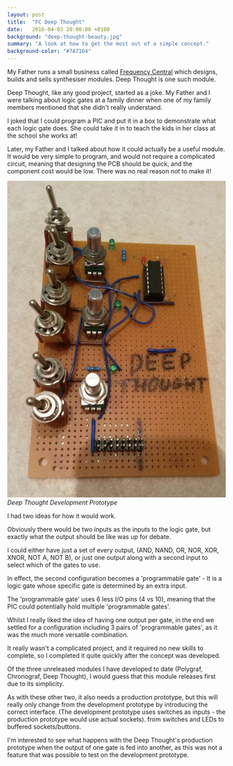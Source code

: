 ```yaml
---
layout: post
title:  "FC Deep Thought"
date:   2016-04-03 20:00:00 +0100
background: "deep-thought-beauty.jpg"
summary: "A look at how to get the most out of a simple concept."
background-color: "#7A7164"
---
```

My Father runs a small business called [Frequency Central](http://frequencycentral.co.uk) which
designs, builds and sells synthesiser modules.
Deep Thought is one such module.

Deep Thought, like any good project, started as a joke.
My Father and I were talking about logic gates at a family dinner
when one of my family members mentioned that she didn't really understand.

I joked that I could program a PIC and put it in a box to demonstrate what each
logic gate does. She could take it in to teach the kids in her class
at the school she works at!

Later, my Father and I talked about how it could actually be a useful module.
It would be very simple to program, and would not require a complicated circuit,
meaning that designing the PCB should be quick, and the component cost would be low.
There was no real reason *not* to make it!

![Deep Thought Prototype](/assets/images/deep-thought-prototype.jpg)
*Deep Thought Development Prototype*

I had two ideas for how it would work.

Obviously there would be two inputs as the inputs to the logic gate,
but exactly what the output should be like was up for debate.

I could either have just a set of every output,
(AND, NAND, OR, NOR, XOR, XNOR, NOT A, NOT B),
or just one output along with a second input to select which of the gates to use.

In effect, the second configuration becomes a 'programmable gate' -
It is a logic gate whose specific gate is determined by an extra input.

The 'programmable gate' uses 6 less I/O pins (4 vs 10),
meaning that the PIC could potentially hold multiple 'programmable gates'.

Whilst I really liked the idea of having one output per gate,
in the end we settled for a configuration including 3 pairs of 'programmable gates',
as it was the much more versatile combination.

It really wasn't a complicated project, 
and it required no new skills to complete,
so I completed it quite quickly after the concept was developed.

Of the three unreleased modules I have developed to date 
(Polygraf, Chronograf, Deep Thought), 
I would guess that this module releases first due to its simplicity.

As with these other two, it also needs a production prototype,
but this will really only change from the development prototype
by introducing the correct interface.
(The development prototype uses switches as inputs -
the production prototype would use actual sockets).
from switches and LEDs to buffered sockets/buttons.

I'm interested to see what happens with the Deep Thought's
production prototype when the output of one gate is fed into another,
as this was not a feature that was possible to test on the development prototype.
